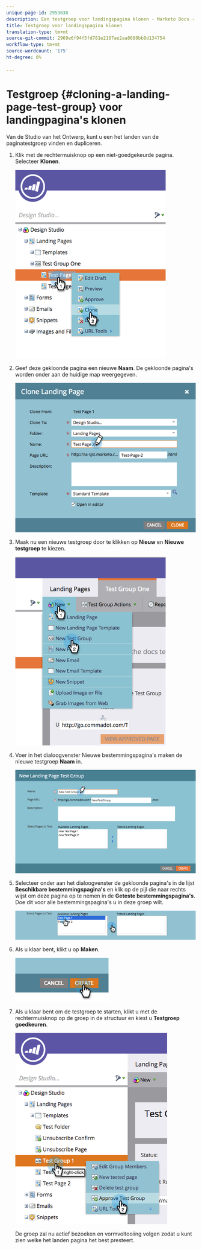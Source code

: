 ```yaml
---
unique-page-id: 2953038
description: Een testgroep voor landingspagina klonen - Marketo Docs - Productdocumentatie
title: Testgroep voor landingspagina klonen
translation-type: tm+mt
source-git-commit: 2969e6f94f5fd781e2167ae2aa8680bb8d134754
workflow-type: tm+mt
source-wordcount: '175'
ht-degree: 0%

---
```



# Testgroep {#cloning-a-landing-page-test-group} voor landingpagina&#39;s klonen

Van de Studio van het Ontwerp, kunt u een het landen van de paginatestgroep vinden en dupliceren.

1. Klik met de rechtermuisknop op een niet-goedgekeurde pagina. Selecteer **Klonen**.

   ![](assets/image2015-4-27-15-3a11-3a24.png)

1. Geef deze gekloonde pagina een nieuwe **Naam**. De gekloonde pagina&#39;s worden onder aan de huidige map weergegeven.

   ![](assets/image2015-4-27-16-3a10-3a10.png)

1. Maak nu een nieuwe testgroep door te klikken op **Nieuw** en **Nieuwe testgroep** te kiezen.

   ![](assets/image2015-4-27-15-3a49-3a54.png)

1. Voer in het dialoogvenster Nieuwe bestemmingspagina&#39;s maken de nieuwe testgroep **Naam** in.

   ![](assets/image2015-4-27-15-3a58-3a13.png)

1. Selecteer onder aan het dialoogvenster de gekloonde pagina&#39;s in de lijst **Beschikbare bestemmingspagina&#39;s** en klik op de pijl die naar rechts wijst om deze pagina op te nemen in de **Geteste bestemmingspagina&#39;s**. Doe dit voor alle bestemmingspagina&#39;s u in deze groep wilt.

   ![](assets/image2015-4-27-16-3a3-3a22.png)

1. Als u klaar bent, klikt u op **Maken**.

   ![](assets/image2015-4-27-16-3a7-3a50.png)

1. Als u klaar bent om de testgroep te starten, klikt u met de rechtermuisknop op de groep in de structuur en kiest u **Testgroep goedkeuren**.

   ![](assets/image2015-4-27-16-3a19-3a10.png)

   De groep zal nu actief bezoeken en vormvoltooiing volgen zodat u kunt zien welke het landen pagina het best presteert.
